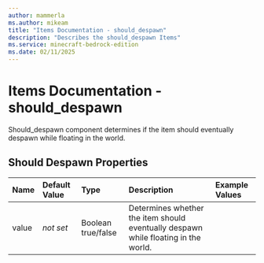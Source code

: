 ```yaml
---
author: mammerla
ms.author: mikeam
title: "Items Documentation - should_despawn"
description: "Describes the should_despawn Items"
ms.service: minecraft-bedrock-edition
ms.date: 02/11/2025 
---
```


# Items Documentation - should_despawn

Should_despawn component determines if the item should eventually despawn while floating in the world.


## Should Despawn Properties

|Name       |Default Value |Type |Description |Example Values |
|:----------|:-------------|:----|:-----------|:------------- |
| value | *not set* | Boolean true/false | Determines whether the item should eventually despawn while floating in the world. |  | 